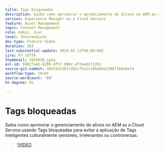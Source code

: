 ```yaml
---
title: Tags bloqueadas
description: Saiba como aprimorar o gerenciamento de ativos no AEM as a Cloud Service usando Tags bloqueadas para evitar a aplicação de Tags inteligentes culturalmente sensíveis, irrelevantes ou controversas.
version: Experience Manager as a Cloud Service
feature: Asset Management
topic: Content Management
role: Admin, User
level: Intermediate
doc-type: Feature Video
duration: 303
last-substantial-update: 2024-01-12T00:00:00Z
jira: KT-14778
thumbnail: 3426839.jpeg
exl-id: 0d02faeb-6290-4f57-800c-4f7ee62f1352
source-git-commit: 48433a5367c281cf5a1c106b08a1306f1b0e8ef4
workflow-type: tm+mt
source-wordcount: '60'
ht-degree: 6%

---
```


# Tags bloqueadas

Saiba como aprimorar o gerenciamento de ativos no AEM as a Cloud Service usando Tags bloqueadas para evitar a aplicação de Tags inteligentes culturalmente sensíveis, irrelevantes ou controversas.

>[!VIDEO](https://video.tv.adobe.com/v/3448505/?learn=on&captions=por_br)

